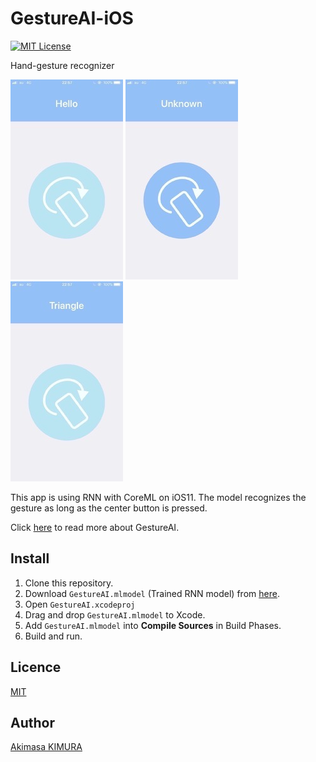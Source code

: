 # GestureAI-iOS

[![MIT License](http://img.shields.io/badge/license-MIT-blue.svg?style=flat)](LICENSE)

Hand-gesture recognizer

![screenshot-01](images/screenshot-01.jpg) ![screenshot-02](images/screenshot-02.jpg) ![screenshot-03](images/screenshot-03.jpg)

This app is using RNN with CoreML on iOS11. The model recognizes the gesture as long as the center button is pressed.

Click [here](https://github.com/akimach/GestureAI) to read more about GestureAI.

## Install

1. Clone this repository.
2. Download `GestureAI.mlmodel` (Trained RNN model) from [here](https://goo.gl/avdMjD).
3. Open `GestureAI.xcodeproj`
4. Drag and drop `GestureAI.mlmodel` to Xcode.
5. Add `GestureAI.mlmodel` into **Compile Sources** in Build Phases.
6. Build and run.

## Licence

[MIT](https://github.com/akimach/GestureAI-iOS/blob/master/LICENSE)

## Author

[Akimasa KIMURA](https://github.com/akimach)
